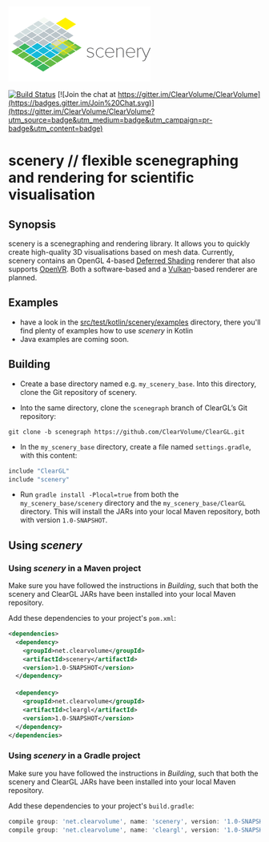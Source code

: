 [![scenery logo](./artwork/logo-light-small.png)](./artwork/logo-light.png)

[![Build Status](https://travis-ci.org/ClearVolume/scenery.svg?branch=master)](https://travis-ci.org/ClearVolume/scenery)  [![Join the chat at https://gitter.im/ClearVolume/ClearVolume](https://badges.gitter.im/Join%20Chat.svg)](https://gitter.im/ClearVolume/ClearVolume?utm_source=badge&utm_medium=badge&utm_campaign=pr-badge&utm_content=badge)

# scenery  // flexible scenegraphing and rendering for scientific visualisation

## Synopsis

scenery is a scenegraphing and rendering library. It allows you to quickly create high-quality 3D visualisations based on mesh data. Currently, scenery contains an OpenGL 4-based [Deferred Shading](https://en.wikipedia.org/wiki/Deferred_Shading) renderer that also supports [OpenVR](https://github.com/ValveSoftware/openvr). Both a software-based and a [Vulkan](https://www.khronos.org/vulkan)-based renderer are planned.

## Examples

* have a look in the [src/test/kotlin/scenery/examples](./src/test/kotlin/scenery/tests/examples) directory, there you'll find plenty of examples how to use _scenery_ in Kotlin
* Java examples are coming soon.

## Building

- Create a base directory named e.g. `my_scenery_base`. Into this directory, clone the Git repository of scenery.

- Into the same directory, clone the `scenegraph` branch of ClearGL’s Git repository: 
```shell
git clone -b scenegraph https://github.com/ClearVolume/ClearGL.git
```

- In the `my_scenery_base` directory, create a file named `settings.gradle`, with this content:

```groovy
include "ClearGL"
include "scenery"
```
 
- Run `gradle install -Plocal=true` from both the `my_scenery_base/scenery` directory and the `my_scenery_base/ClearGL` directory. This will install the JARs into your local Maven repository, both with version `1.0-SNAPSHOT`.

## Using _scenery_

### Using _scenery_ in a Maven project

Make sure you have followed the instructions in _Building_, such that both the scenery and ClearGL JARs have been installed into your local Maven repository.

Add these dependencies to your project's `pom.xml`:
```xml
<dependencies>
  <dependency>
    <groupId>net.clearvolume</groupId>
    <artifactId>scenery</artifactId>
    <version>1.0-SNAPSHOT</version>
  </dependency>

  <dependency>
    <groupId>net.clearvolume</groupId>
    <artifactId>cleargl</artifactId>
    <version>1.0-SNAPSHOT</version>
  </dependency>
</dependencies>
```

### Using _scenery_ in a Gradle project

Make sure you have followed the instructions in _Building_, such that both the scenery and ClearGL JARs have been installed into your local Maven repository.

Add these dependencies to your project's `build.gradle`:
```groovy
compile group: 'net.clearvolume', name: 'scenery', version: '1.0-SNAPSHOT'
compile group: 'net.clearvolume', name: 'cleargl', version: '1.0-SNAPSHOT'
```
